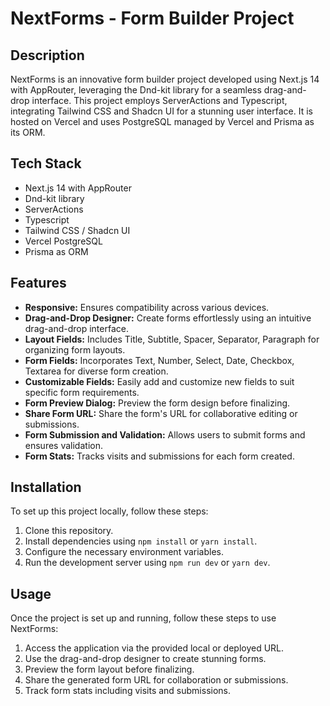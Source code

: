 # NextForms - Form Builder Project

## Description

NextForms is an innovative form builder project developed using Next.js 14 with AppRouter, leveraging the Dnd-kit library for a seamless drag-and-drop interface. This project employs ServerActions and Typescript, integrating Tailwind CSS and Shadcn UI for a stunning user interface. It is hosted on Vercel and uses PostgreSQL managed by Vercel and Prisma as its ORM.

## Tech Stack

- Next.js 14 with AppRouter
- Dnd-kit library
- ServerActions
- Typescript
- Tailwind CSS / Shadcn UI
- Vercel PostgreSQL
- Prisma as ORM

## Features

- **Responsive:** Ensures compatibility across various devices.
- **Drag-and-Drop Designer:** Create forms effortlessly using an intuitive drag-and-drop interface.
- **Layout Fields:** Includes Title, Subtitle, Spacer, Separator, Paragraph for organizing form layouts.
- **Form Fields:** Incorporates Text, Number, Select, Date, Checkbox, Textarea for diverse form creation.
- **Customizable Fields:** Easily add and customize new fields to suit specific form requirements.
- **Form Preview Dialog:** Preview the form design before finalizing.
- **Share Form URL:** Share the form's URL for collaborative editing or submissions.
- **Form Submission and Validation:** Allows users to submit forms and ensures validation.
- **Form Stats:** Tracks visits and submissions for each form created.

## Installation

To set up this project locally, follow these steps:

1. Clone this repository.
2. Install dependencies using `npm install` or `yarn install`.
3. Configure the necessary environment variables.
4. Run the development server using `npm run dev` or `yarn dev`.

## Usage

Once the project is set up and running, follow these steps to use NextForms:

1. Access the application via the provided local or deployed URL.
2. Use the drag-and-drop designer to create stunning forms.
3. Preview the form layout before finalizing.
4. Share the generated form URL for collaboration or submissions.
5. Track form stats including visits and submissions.
